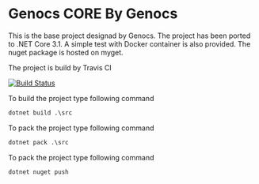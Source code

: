 # Genocs CORE By Genocs

This is the base project designad by Genocs. The project has been ported to .NET Core 3.1.
A simple test with Docker container is also provided. The nuget package is hosted on myget. 

The project is build by Travis CI 

[![Build Status](https://travis-ci.org/Genocs/genocs-core.svg?branch=master)](https://travis-ci.org/Genocs/genocs-core)



To build the project type following command
```ps
dotnet build .\src
```

To pack the project type following command
```ps
dotnet pack .\src
```


To pack the project type following command
```ps
dotnet nuget push
```

